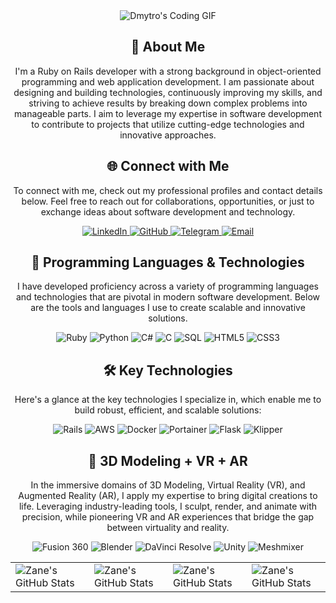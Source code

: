 <div align="center">
    </h2>
    <img src="https://media3.giphy.com/media/v1.Y2lkPTc5MGI3NjExYTBidTVwYzg5aWQ2am12bDJ2cXB0bmx2NGhsMmNkdHhjaW1nOTlreCZlcD12MV9pbnRlcm5hbF9naWZfYnlfaWQmY3Q9Zw/26tn33aiTi1jkl6H6/giphy.gif" alt="Dmytro's Coding GIF"/>
</div>

<div align="center">
    <h2>🚀 About Me</h2>
    <p>I'm a Ruby on Rails developer with a strong background in object-oriented programming and web application development. I am passionate about designing and building technologies, continuously improving my skills, and striving to achieve results by breaking down complex problems into manageable parts. I aim to leverage my expertise in software development to contribute to projects that utilize cutting-edge technologies and innovative approaches.</p>
</div>

<div align="center">
    <h2>🌐 Connect with Me</h2>
    <p> To connect with me, check out my professional profiles and contact details below. Feel free to reach out for collaborations, opportunities, or just to exchange ideas about software development and technology.</p>
    <a href="https://www.linkedin.com/in/dmytro-voznyi">
        <img src="https://img.shields.io/badge/Dmytro-0077B5?style=for-the-badge&logo=linkedin&logoColor=white" alt="LinkedIn"/>
    </a>
    <a href="https://github.com/Dimafanrock">
        <img src="https://img.shields.io/badge/GitHub-000000?style=for-the-badge&logo=github&logoColor=white" alt="GitHub"/>
    </a>
    <a href="https://t.me/Knight866">
        <img src="https://img.shields.io/badge/Telegram-26A5E4?style=for-the-badge&logo=telegram&logoColor=white" alt="Telegram"/>
    </a>
    <a href="mailto:dimafanrock1@gmail.com">
        <img src="https://img.shields.io/badge/Email-D14836?style=for-the-badge&logo=gmail&logoColor=white" alt="Email"/>
    </a>
</div>

<div align="center">
    <h2>🔧 Programming Languages & Technologies</h2>
    <p>I have developed proficiency across a variety of programming languages and technologies that are pivotal in modern software development. Below are the tools and languages I use to create scalable and innovative solutions.</p>
    <img src="https://img.shields.io/badge/Ruby-CC342D?style=for-the-badge&logo=ruby&logoColor=white" alt="Ruby" />
    <img src="https://img.shields.io/badge/Python-3776AB?style=for-the-badge&logo=python&logoColor=white" alt="Python" />
    <img src="https://img.shields.io/badge/C%23-239120?style=for-the-badge&logo=c-sharp&logoColor=white" alt="C#" />
    <img src="https://img.shields.io/badge/C-00599C?style=for-the-badge&logo=c&logoColor=white" alt="C" />
    <img src="https://img.shields.io/badge/SQL-4169E1?style=for-the-badge&logo=postgresql&logoColor=white" alt="SQL" />
    <img src="https://img.shields.io/badge/HTML5-E34F26?style=for-the-badge&logo=html5&logoColor=white" alt="HTML5" />
    <img src="https://img.shields.io/badge/CSS3-1572B6?style=for-the-badge&logo=css3&logoColor=white" alt="CSS3" />
</div>

<div align="center">
    <h2>🛠️ Key Technologies</h2>
    <p>Here's a glance at the key technologies I specialize in, which enable me to build robust, efficient, and scalable solutions:</p>
    <img src="https://img.shields.io/badge/Rails-CC0000?style=for-the-badge&logo=ruby-on-rails&logoColor=white" alt="Rails" />
    <img src="https://img.shields.io/badge/AWS-232F3E?style=for-the-badge&logo=amazon-aws&logoColor=white" alt="AWS" />
    <img src="https://img.shields.io/badge/Docker-2496ED?style=for-the-badge&logo=docker&logoColor=white" alt="Docker" />
    <img src="https://img.shields.io/badge/Portainer-13BEBB?style=for-the-badge&logo=portainer&logoColor=white" alt="Portainer" />
    <img src="https://img.shields.io/badge/Flask-000000?style=for-the-badge&logo=flask&logoColor=white" alt="Flask" />
    <img src="https://img.shields.io/badge/Klipper-FF9A00?style=for-the-badge" alt="Klipper" />
</div>

<div align="center">
    <h2 align="center" class="section-heading">👾 3D Modeling + VR + AR</h2>
    <p>In the immersive domains of 3D Modeling, Virtual Reality (VR), and Augmented Reality (AR), I apply my expertise to bring digital creations to life. Leveraging industry-leading tools, I sculpt, render, and animate with precision, while pioneering VR and AR experiences that bridge the gap between virtuality and reality.</p>
    <img src="https://img.shields.io/badge/Fusion_360-007ACC?style=for-the-badge&logo=autodesk&logoColor=white" alt="Fusion 360"/>
    <img src="https://img.shields.io/badge/Blender-F5792A?style=for-the-badge&logo=blender&logoColor=white" alt="Blender"/>
    <img src="https://img.shields.io/badge/DaVinci_Resolve-FFFFFF?style=for-the-badge&logo=blackmagic-design&logoColor=black" alt="DaVinci Resolve"/>
    <img src="https://img.shields.io/badge/Unity-000000?style=for-the-badge&logo=unity&logoColor=white" alt="Unity"/>
    <img src="https://img.shields.io/badge/Meshmixer-007ACC?style=for-the-badge&logo=simplybuilt&logoColor=white" alt="Meshmixer"/>
</div>

 <table align="center" width="100%" height="100%" >
    <tr>
        <td><img style="border: none;" src="https://github-profile-summary-cards.vercel.app/api/cards/stats?username=zanepearton&theme=github_dark" alt="Zane's GitHub Stats"/></td>
        <td><img style="border: none;" src="https://github-profile-summary-cards.vercel.app/api/cards/productive-time?username=zanepearton&theme=github_dark&utcOffset=10" alt="Zane's GitHub Stats"/>
        <td><img style="border: none;" src="https://github-profile-summary-cards.vercel.app/api/cards/repos-per-language?username=zanepearton&theme=github_dark" alt="Zane's GitHub Stats"/></td>
        <td><img style="border: none;" src="https://github-profile-summary-cards.vercel.app/api/cards/most-commit-language?username=zanepearton&theme=github_dark" alt="Zane's GitHub Stats"/></td>
    </tr>
 </table>




